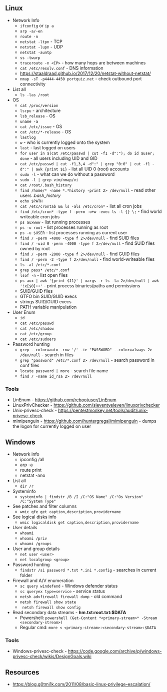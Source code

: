 ## Linux
* Network Info
   * `ifconfig` or `ip a`
   * `arp -a/-en`	
   * `route -n`
   * `netstat -ltpn` - TCP
   * `netstat -lupn` - UDP
   * `netstat -auntp`
   * `ss -twurp` 
   * `traceroute -n <IP>` - how many hops are between machines
   * `cat /etc/resolv.conf` - DNS information
   * https://staaldraad.github.io/2017/12/20/netstat-without-netstat/
   * `nmap -sT -p4444-4450 portquiz.net` - check outbound port connectivity
* List all
   * `ls -las /root`
* OS
   * `cat /proc/version`
   * `lscpu` - architecture
   * `lsb_release` - OS
   * `uname -a`
   * `cat /etc/issue` - OS
   * `cat /etc/*-release` - OS
   * `lastlog`
   * `w` - who is currently logged onto the system
   * `last` - last logged on users
   * `for user in $(cat /etc/passwd | cut -f1 -d":"); do id $user; done` - all users including UID and GID
   * `cat /etc/passwd | cut -f1,3,4 -d":" | grep "0:0" | cut -f1 -d":" | awk {print $1}` - list all UID 0 (root) accounts
   * `sudo -l` - what can we do without a password
   	* `sudo -l | grep vim/nmap/vi` 
   * `cat /root/.bash_history`
   * `find /home/* -name *.*history -print 2> /dev/null` - read other users *.bash_history*
   * `echo $PATH`
   * `cat /etc/crontab && ls -als /etc/cron*` - list all cron jobs
   * `find /etc/cron* -type f -perm -o+w -exec ls -l {} \;` - find world writeable cron jobs
   * `ps auxwww` - list running processes
   * `ps -u root` - list processes running as root
   * `ps -u $USER` - list processes running as current user
   * `find / -perm -4000 -type f 2>/dev/null` - find SUID files
   * `find / -uid 0 -perm -4000 -type f 2>/dev/null` - find SUID files owned by root
   * `find / -perm -2000 -type f 2>/dev/null` - find GUID files
   * `find / -perm -2 -type f 2>/dev/null` - find world-writeable files
   * `ls -al /etc/*.conf`
   * `grep pass* /etc/*.conf`
   * `lsof -n` - list open files
   * `ps aux | awk '{print $11}' | xargs -r ls -la 2>/dev/null | awk '!x[$0]++'` - print process binaries/paths and permissions
   * SUID/GUID files
   * GTFO bin SUID/GUID execs
   * strings SUID/GUID execs
   * PATH variable manipulation
* User Enum
   * `id`
   * `cat /etc/passwd`
   * `cat /etc/shadow`
   * `cat /etc/group`
   * `cat /etc/sudoers`
* Password hunting
  * `grep --color=auto -rnw '/' -ie "PASSWORD" --color=always 2> /dev/null` - search in files
  * `grep "password" /etc/*.conf 2> /dev/null` - search password in conf files
  * `locate password | more` - search file name
  * `find / -name id_rsa 2> /dev/null`
### Tools
* LinEnum - https://github.com/rebootuser/LinEnum
* LinuxPrivChecker - https://github.com/sleventyeleven/linuxprivchecker
* Unix-privesc-check - https://pentestmonkey.net/tools/audit/unix-privesc-check
* mimipenguin - https://github.com/huntergregal/mimipenguin - dumps the logon for currently logged on user

## Windows
* Network info
  * ipconfig /all
  * arp -a
  * route print
  * netstat -ano
* List all
  * `dir /r`
* Systeminfo
  * `systeminfo | findstr /B /I /C:"OS Name" /C:"Os Version" /C:"System Type"`
* See patches and filter columns
  * `wmic qfe get caption,description,providername`
* See logical disks info
  * `wmic logicaldisk get caption,description,providername`
* User details
  * `whoami`
  * `whoami /priv`
  * `whoami /groups`
* User and group details
  * `net user <user>`
  * `net localgroup <group>`
* Password hunting
  * `findstr /si password *.txt *.ini *.config` - searches in current folder
* Firewall and A/V enumeration
  * `sc query windefend` - Windows defender status
  * `sc queryex type=service` - service status
  * `netsh advfirewall firewall dump` - old command
  * `netsh firewall show state`
  * ` netsh firewall show config`
* Read secondary data streams - **hm.txt:root.txt:$DATA**
  *  Powershell: `powershell (Get-Content *<primary-stream>* -Stream <secondary-stream>)`
  *  Regular cmd: `more < <primary-stream>:<secondary-stream>:$DATA`
 ### Tools
 * Windows-privesc-check - https://code.google.com/archive/p/windows-privesc-check/wikis/DesignGoals.wiki

## Resources
* https://blog.g0tmi1k.com/2011/08/basic-linux-privilege-escalation/
